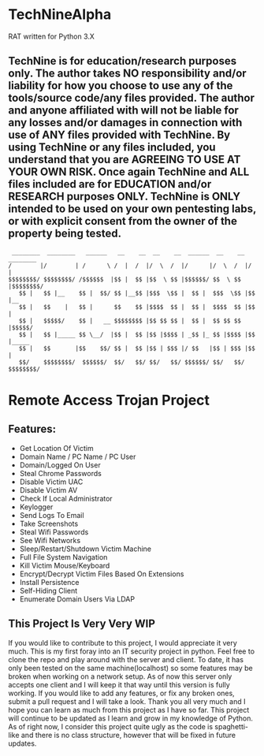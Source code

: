 # TechNineAlpha
RAT written for Python 3.X

## TechNine is for education/research purposes only. The author takes NO responsibility and/or liability for how you choose to use any of the tools/source code/any files provided. The author and anyone affiliated with will not be liable for any losses and/or damages in connection with use of ANY files provided with TechNine. By using TechNine or any files included, you understand that you are AGREEING TO USE AT YOUR OWN RISK. Once again TechNine and ALL files included are for EDUCATION and/or RESEARCH purposes ONLY. TechNine is ONLY intended to be used on your own pentesting labs, or with explicit consent from the owner of the property being tested.

     ________  ________   ______   __    __  __    __  ______  __    __  ________
    /        |/        | /      \ /  |  /  |/  \  /  |/      |/  \  /  |/        |
    $$$$$$$$/ $$$$$$$$/ /$$$$$$  |$$ |  $$ |$$  \ $$ |$$$$$$/ $$  \ $$ |$$$$$$$$/ 
       $$ |   $$ |__    $$ |  $$/ $$ |__$$ |$$$  \$$ |  $$ |  $$$  \$$ |$$ |__    
       $$ |   $$    |   $$ |      $$    $$ |$$$$  $$ |  $$ |  $$$$  $$ |$$    |   
       $$ |   $$$$$/    $$ |   __ $$$$$$$$ |$$ $$ $$ |  $$ |  $$ $$ $$ |$$$$$/    
       $$ |   $$ |_____ $$ \__/  |$$ |  $$ |$$ |$$$$ | _$$ |_ $$ |$$$$ |$$ |_____ 
       $$ |   $$       |$$    $$/ $$ |  $$ |$$ | $$$ |/ $$   |$$ | $$$ |$$       |
       $$/    $$$$$$$$/  $$$$$$/  $$/   $$/ $$/   $$/ $$$$$$/ $$/   $$/ $$$$$$$$/
# Remote Access Trojan Project

## Features:

- Get Location Of Victim
- Domain Name / PC Name / PC User
- Domain/Logged On User
- Steal Chrome Passwords
- Disable Victim UAC
- Disable Victim AV
- Check If Local Administrator
- Keylogger
- Send Logs To Email
- Take Screenshots
- Steal Wifi Passwords
- See Wifi Networks
- Sleep/Restart/Shutdown Victim Machine
- Full File System Navigation
- Kill Victim Mouse/Keyboard
- Encrypt/Decrypt Victim Files Based On Extensions
- Install Persistence
- Self-Hiding Client
- Enumerate Domain Users Via LDAP

## This Project Is Very Very WIP

If you would like to contribute to this project, I would appreciate it very much. This is my first foray into an IT security project in python. Feel free to clone the repo and play around with the server and client. To date, it has only been tested on the same machine(localhost) so some features may be broken when working on a network setup. As of now this server only accepts one client and I will keep it that way until this version is fully working. If you would like to add any features, or fix any broken ones, submit a pull request and I will take a look. Thank you all very much and I hope you can learn as much from this project as I have so far. This project will continue to be updated as I learn and grow in my knowledge of Python. As of right now, I consider this project quite ugly as the code is spaghetti-like and there is no class structure, however that will be fixed in future updates.

